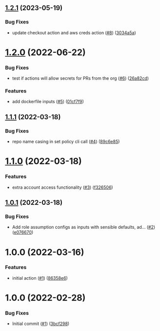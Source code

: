 ## [1.2.1](https://github.com/catalystsquad/action-build-push-image-ecr/compare/v1.2.0...v1.2.1) (2023-05-19)


### Bug Fixes

* update checkout action and aws creds action ([#8](https://github.com/catalystsquad/action-build-push-image-ecr/issues/8)) ([3034a5a](https://github.com/catalystsquad/action-build-push-image-ecr/commit/3034a5a73d72f8671e2aaa66d150bd2d6a020d54))

# [1.2.0](https://github.com/catalystsquad/action-build-push-image-ecr/compare/v1.1.1...v1.2.0) (2022-06-22)


### Bug Fixes

* test if actions will allow secrets for PRs from the org ([#6](https://github.com/catalystsquad/action-build-push-image-ecr/issues/6)) ([26a82cd](https://github.com/catalystsquad/action-build-push-image-ecr/commit/26a82cd390ff573504f4782f3199a67434e3d7db))


### Features

* add dockerfile inputs ([#5](https://github.com/catalystsquad/action-build-push-image-ecr/issues/5)) ([01cf7f9](https://github.com/catalystsquad/action-build-push-image-ecr/commit/01cf7f93309007cfa43b52eaf821bd8a8437de26))

## [1.1.1](https://github.com/catalystsquad/action-build-push-image-ecr/compare/v1.1.0...v1.1.1) (2022-03-18)


### Bug Fixes

* repo name casing in set policy cli call ([#4](https://github.com/catalystsquad/action-build-push-image-ecr/issues/4)) ([89c6e85](https://github.com/catalystsquad/action-build-push-image-ecr/commit/89c6e8597ebf18492464611d289eca8e71702a7e))

# [1.1.0](https://github.com/catalystsquad/action-build-push-image-ecr/compare/v1.0.1...v1.1.0) (2022-03-18)


### Features

* extra account access functionality ([#3](https://github.com/catalystsquad/action-build-push-image-ecr/issues/3)) ([f326506](https://github.com/catalystsquad/action-build-push-image-ecr/commit/f326506dbc07dd6399568c86eb5cd6643cdd9e8b))

## [1.0.1](https://github.com/catalystsquad/action-build-push-image-ecr/compare/v1.0.0...v1.0.1) (2022-03-18)


### Bug Fixes

* Add role assumption configs as inputs with sensible defaults, ad… ([#2](https://github.com/catalystsquad/action-build-push-image-ecr/issues/2)) ([e076670](https://github.com/catalystsquad/action-build-push-image-ecr/commit/e076670ee5ff7e8c80fed0c07c86f0204c3b6e71))

# 1.0.0 (2022-03-16)


### Features

* initial action ([#1](https://github.com/catalystsquad/action-build-push-image-ecr/issues/1)) ([86358e6](https://github.com/catalystsquad/action-build-push-image-ecr/commit/86358e6ce3671986feaec55de92b25c92efe81e5))

# 1.0.0 (2022-02-28)


### Bug Fixes

* Initial commit ([#1](https://github.com/catalystsquad/action-composite-action-template/issues/1)) ([3bcf298](https://github.com/catalystsquad/action-composite-action-template/commit/3bcf298630471c46d9f9a1f3a24c2c15342e1855))
